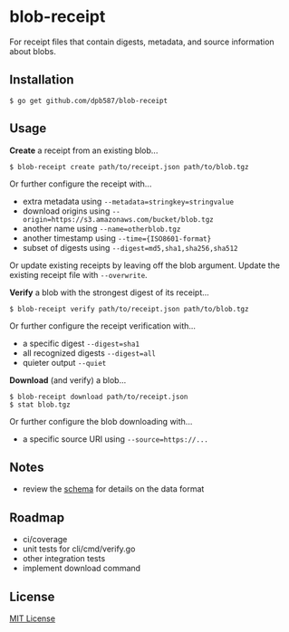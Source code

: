 # blob-receipt

For receipt files that contain digests, metadata, and source information about blobs.


## Installation

    $ go get github.com/dpb587/blob-receipt


## Usage

**Create** a receipt from an existing blob...

    $ blob-receipt create path/to/receipt.json path/to/blob.tgz

Or further configure the receipt with...

 * extra metadata using `--metadata=stringkey=stringvalue`
 * download origins using `--origin=https://s3.amazonaws.com/bucket/blob.tgz`
 * another name using `--name=otherblob.tgz`
 * another timestamp using `--time={ISO8601-format}`
 * subset of digests using `--digest=md5,sha1,sha256,sha512`

Or update existing receipts by leaving off the blob argument. Update the existing receipt file with `--overwrite`.

**Verify** a blob with the strongest digest of its receipt...

    $ blob-receipt verify path/to/receipt.json path/to/blob.tgz

Or further configure the receipt verification with...

 * a specific digest `--digest=sha1`
 * all recognized digests `--digest=all`
 * quieter output `--quiet`

**Download** (and verify) a blob...

    $ blob-receipt download path/to/receipt.json
    $ stat blob.tgz

Or further configure the blob downloading with...

 * a specific source URI using `--source=https://...`


## Notes

 * review the [schema](schema.json) for details on the data format


## Roadmap

 * ci/coverage
 * unit tests for cli/cmd/verify.go
 * other integration tests
 * implement download command


## License

[MIT License](LICENSE)
